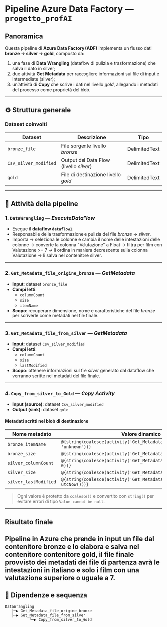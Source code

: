 #  Pipeline Azure Data Factory — `progetto_profAI`

##  Panoramica
Questa pipeline di **Azure Data Factory (ADF)** implementa un flusso dati **bronze → silver → gold**, composto da:
1. una fase di **Data Wrangling** (dataflow di pulizia e trasformazione) che salva il dato in silver;
2. due attività **Get Metadata** per raccogliere informazioni sui file di input e intermediate (silver);
3. un’attività di **Copy** che scrive i dati nel livello *gold*, allegando i metadati del processo come proprietà del blob.

---

## ⚙️ Struttura generale

### Dataset coinvolti
| Dataset | Descrizione | Tipo |
|----------|--------------|------|
| `bronze_file` | File sorgente livello *bronze* | DelimitedText |
| `Csv_silver_modified` | Output del Data Flow (livello *silver*) | DelimitedText |
| `gold` | File di destinazione livello *gold* | DelimitedText |

---

## 🔄 Attività della pipeline

###  1. `DataWrangling` — *ExecuteDataFlow*
- Esegue il **dataflow `dataflow1`**.
- Responsabile della trasformazione e pulizia del file *bronze* → *silver*.
- Importa -> seleziona le colonne e cambia il nome delle intestazioni delle colonne -> converte la colonna "Valutazione" a Float -> filtra per film con Valutazione >= 7 -> li ordina in maniera decrescente sulla colonna Valutazione -> li salva nel contenitore silver.

---

###  2. `Get_Metadata_file_origine_bronze` — *GetMetadata*
- **Input**: dataset `bronze_file`
- **Campi letti**:
  - `columnCount`
  - `size`
  - `itemName`
- **Scopo**: recuperare dimensione, nome e caratteristiche del file *bronze* per scriverle come metadati nel file finale.

---

###  3. `Get_Metadata_file_from_silver` — *GetMetadata*
- **Input**: dataset `Csv_silver_modified`
- **Campi letti**:
  - `columnCount`
  - `size`
  - `lastModified`
- **Scopo**: ottenere informazioni sul file *silver* generato dal dataflow che verranno scritte nei metadati del file finale.

---

###  4. `Copy_from_silver_to_Gold` — *Copy Activity*
- **Input (source)**: dataset `Csv_silver_modified`
- **Output (sink)**: dataset `gold`


####  Metadati scritti nel blob di destinazione
| Nome metadato | Valore dinamico (ADF expression) |
|----------------|----------------------------------|
| `bronze_itemName` | `@{string(coalesce(activity('Get_Metadata_file_origine_bronze').output.itemName, 'unknown'))}` |
| `bronze_size` | `@{string(coalesce(activity('Get_Metadata_file_origine_bronze').output.size, 0))}` |
| `silver_columnCount` | `@{string(coalesce(activity('Get_Metadata_file_from_silver').output.columnCount, 0))}` |
| `silver_size` | `@{string(coalesce(activity('Get_Metadata_file_from_silver').output.size, 0))}` |
| `silver_lastModified` | `@{string(coalesce(activity('Get_Metadata_file_from_silver').output.lastModified, utcNow()))}` |

> Ogni valore è protetto da `coalesce()` e convertito con `string()` per evitare errori di tipo `Value cannot be null`.
---

## Risultato finale

Pipeline in Azure che prende in input un file dal contenitore bronze e lo elabora e salva nel contenitore contenitore gold, il file finale provvisto dei metadati dei file di partenza avrà le intestazioni in italiano e solo i film con una valutazione superiore o uguale a 7.
---

## 🔗 Dipendenze e sequenza

```text
DataWrangling
   ├─▶ Get_Metadata_file_origine_bronze
   ├─▶ Get_Metadata_file_from_silver
           └─▶ Copy_from_silver_to_Gold








